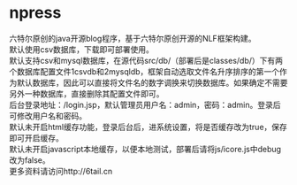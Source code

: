 npress
======

六特尔原创的java开源blog程序，基于六特尔原创开源的NLF框架构建。
<br />
默认使用csv数据库，下载即可部署使用。
<br />
默认支持csv和mysql数据库，在源代码src/db/（部署后是classes/db/）下有两个数据库配置文件1csvdb和2mysqldb，框架自动选取文件名升序排序的第一个作为默认数据库，因此可以直接将文件名的数字调换来切换数据库。如果确定不需要另外一种数据库，直接删除其配置文件即可。
<br />
后台登录地址：/login.jsp，默认管理员用户名：admin，密码：admin。登录后可修改用户名和密码。
<br />
默认未开启html缓存功能，登录后台后，进系统设置，将是否缓存改为true，保存即可开启缓存。
<br />
默认未开启javascript本地缓存，以便本地测试，部署后请将js/icore.js中debug改为false。
<br />
更多资料请访问http://6tail.cn
